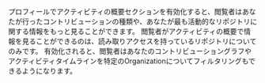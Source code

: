 プロフィールでアクティビティの概要セクションを有効化すると、閲覧者はあなたが行ったコントリビューションの種類や、あなたが最も活動的なリポジトリに関する情報をもっと見ることができます。 閲覧者がアクティビティの概要で情報を見ることができるのは、読み取りアクセスを持っているリポジトリについてのみです。 有効化されると、閲覧者はあなたのコントリビューショングラフやアクティビティタイムラインを特定のOrganizationについてフィルタリングもできるようになります。
